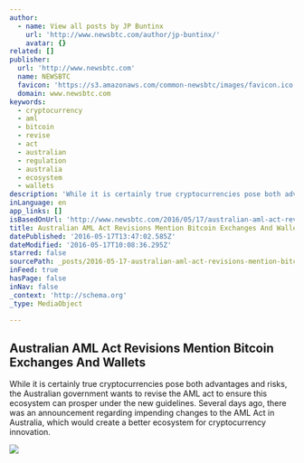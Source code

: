 ```yaml
---
author:
  - name: View all posts by JP Buntinx
    url: 'http://www.newsbtc.com/author/jp-buntinx/'
    avatar: {}
related: []
publisher:
  url: 'http://www.newsbtc.com'
  name: NEWSBTC
  favicon: 'https://s3.amazonaws.com/common-newsbtc/images/favicon.ico'
  domain: www.newsbtc.com
keywords:
  - cryptocurrency
  - aml
  - bitcoin
  - revise
  - act
  - australian
  - regulation
  - australia
  - ecosystem
  - wallets
description: 'While it is certainly true cryptocurrencies pose both advantages and risks, the Australian government wants to revise the AML act to ensure this ecosystem can prosper under the new guidelines. Several days ago, there was an announcement regarding impending changes to the AML Act in Australia, which would create a better ecosystem for cryptocurrency innovation.'
inLanguage: en
app_links: []
isBasedOnUrl: 'http://www.newsbtc.com/2016/05/17/australian-aml-act-revisions-mention-bitcoin-exchanges-wallets/'
title: Australian AML Act Revisions Mention Bitcoin Exchanges And Wallets
datePublished: '2016-05-17T13:47:02.585Z'
dateModified: '2016-05-17T10:08:36.295Z'
starred: false
sourcePath: _posts/2016-05-17-australian-aml-act-revisions-mention-bitcoin-exchanges-and-w.md
inFeed: true
hasPage: false
inNav: false
_context: 'http://schema.org'
_type: MediaObject

---
```

<article style=""><h1>Australian AML Act Revisions Mention Bitcoin Exchanges And Wallets</h1><p>While it is certainly true cryptocurrencies pose both advantages and risks, the Australian government wants to revise the AML act to ensure this ecosystem can prosper under the new guidelines. Several days ago, there was an announcement regarding impending changes to the AML Act in Australia, which would create a better ecosystem for cryptocurrency innovation.</p><img src="http://s3.amazonaws.com/main-newsbtc-images/2016/05/17094205/shutterstock_372919132-825x510.jpg" /></article>